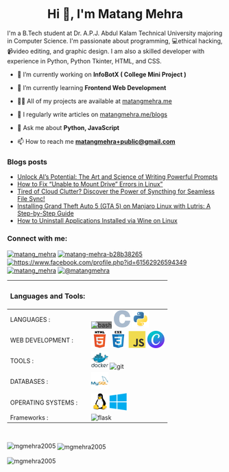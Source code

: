 <h1 align="center">Hi 👋, I'm Matang Mehra</h1>
<p>
I'm a B.Tech student at Dr. A.P.J. Abdul Kalam Technical University majoring in Computer Science. I'm passionate about programming, 💻ethical hacking, 📹video editing, and graphic design. I am also a skilled developer with experience in Python, Python Tkinter, HTML, and CSS.
</p>

- 🔭 I’m currently working on **InfoBotX ( College Mini Project )**

- 🌱 I’m currently learning **Frontend Web Development**

- 👨‍💻 All of my projects are available at [matangmehra.me](https://matangmehra.me)

- 📝 I regularly write articles on [matangmehra.me/blogs](https://matangmehra.me/blogs)

- 💬 Ask me about **Python, JavaScript**

- 📫 How to reach me **matangmehra+public@gmail.com**

### Blogs posts
<!-- BLOG-POST-LIST:START -->
- [Unlock AI’s Potential: The Art and Science of Writing Powerful Prompts](https://medium.com/@matangmehra/unlock-ais-potential-the-art-and-science-of-writing-powerful-prompts-4e743bb8c266?source=rss-e036822575bc------2)
- [How to Fix “Unable to Mount Drive” Errors in Linux”](https://medium.com/@matangmehra/how-to-fix-unable-to-mount-drive-errors-in-linux-a07418ac9403?source=rss-e036822575bc------2)
- [Tired of Cloud Clutter? Discover the Power of Syncthing for Seamless File Sync!](https://medium.com/@matangmehra/tired-of-cloud-clutter-discover-the-power-of-syncthing-for-seamless-file-sync-f12559ca8c36?source=rss-e036822575bc------2)
- [Installing Grand Theft Auto 5 &lpar;GTA 5&rpar; on Manjaro Linux with Lutris: A Step-by-Step Guide](https://medium.com/@matangmehra/installing-grand-theft-auto-5-gta-5-on-manjaro-linux-with-lutris-a-step-by-step-guide-a9f9084c9782?source=rss-e036822575bc------2)
- [How to Uninstall Applications Installed via Wine on Linux](https://medium.com/@matangmehra/how-to-uninstall-applications-installed-via-wine-on-linux-970cf08a481c?source=rss-e036822575bc------2)
<!-- BLOG-POST-LIST:END -->

<h3 align="left">Connect with me:</h3>
<p align="left">
<a href="https://twitter.com/matang_mehra" target="blank"><img align="center" src="https://raw.githubusercontent.com/rahuldkjain/github-profile-readme-generator/master/src/images/icons/Social/twitter.svg" alt="matang_mehra" height="30" width="40" /></a>
<a href="https://linkedin.com/in/matang-mehra-b28b38265" target="blank"><img align="center" src="https://raw.githubusercontent.com/rahuldkjain/github-profile-readme-generator/master/src/images/icons/Social/linked-in-alt.svg" alt="matang-mehra-b28b38265" height="30" width="40" /></a>
<a href="https://fb.com/https://www.facebook.com/profile.php?id=61562926594349" target="blank"><img align="center" src="https://raw.githubusercontent.com/rahuldkjain/github-profile-readme-generator/master/src/images/icons/Social/facebook.svg" alt="https://www.facebook.com/profile.php?id=61562926594349" height="30" width="40" /></a>
<a href="https://instagram.com/matang_mehra" target="blank"><img align="center" src="https://raw.githubusercontent.com/rahuldkjain/github-profile-readme-generator/master/src/images/icons/Social/instagram.svg" alt="matang_mehra" height="30" width="40" /></a>
<a href="https://medium.com/@matangmehra" target="blank"><img align="center" src="https://raw.githubusercontent.com/rahuldkjain/github-profile-readme-generator/master/src/images/icons/Social/medium.svg" alt="@matangmehra" height="30" width="40" /></a>
</p>

|<h3 align="left">Languages and Tools:</h3> ||
|--| -- |
| LANGUAGES : | <a href="https://www.gnu.org/software/bash/" target="_blank" rel="noreferrer" style="text-decoration:none;"> <img src="https://www.vectorlogo.zone/logos/gnu_bash/gnu_bash-icon.svg" alt="bash" width="40" height="40" style="background-color:grey;"/> </a>  <a href="https://www.cprogramming.com/" target="_blank" rel="noreferrer" style="text-decoration:none;"> <img src="https://raw.githubusercontent.com/devicons/devicon/master/icons/c/c-original.svg" alt="c" width="40" height="40"/> </a>  <a href="https://www.python.org" target="_blank" rel="noreferrer" style="text-decoration:none;"> <img src="https://raw.githubusercontent.com/devicons/devicon/master/icons/python/python-original.svg" alt="python" width="40" height="40"/> </a> |  
WEB DEVELOPMENT : |<a href="https://www.w3.org/html/" target="_blank" rel="noreferrer" style="text-decoration:none;"> <img src="https://raw.githubusercontent.com/devicons/devicon/master/icons/html5/html5-original-wordmark.svg" alt="html5" width="40" height="40"/> </a> <a href="https://www.w3schools.com/css/" target="_blank" rel="noreferrer" style="text-decoration:none;"> <img src="https://raw.githubusercontent.com/devicons/devicon/master/icons/css3/css3-original-wordmark.svg" alt="css3" width="40" height="40"/> </a> <a href="https://developer.mozilla.org/en-US/docs/Web/JavaScript" target="_blank" rel="noreferrer" style="text-decoration:none;"> <img src="https://raw.githubusercontent.com/devicons/devicon/master/icons/javascript/javascript-original.svg" alt="javascript" width="40" height="40"/> </a> <a href="https://www.canva.com" target="_blank" rel="noreferrer" style="text-decoration:none;"> <img src="/icon/canva.svg" alt="canva" width="40" height="40"/> </a> |
TOOLS : | <a href="https://www.docker.com/" target="_blank" rel="noreferrer" style="text-decoration:none;"> <img src="https://raw.githubusercontent.com/devicons/devicon/master/icons/docker/docker-original-wordmark.svg" alt="docker" width="40" height="40"/> </a> <a href="https://git-scm.com/" target="_blank" rel="noreferrer" style="text-decoration:none;"> <img src="https://www.vectorlogo.zone/logos/git-scm/git-scm-icon.svg" alt="git" width="40" height="40"/> </a> | 
DATABASES : |<a href="https://www.mysql.com/" target="_blank" rel="noreferrer" style="text-decoration:none;"> <img src="https://raw.githubusercontent.com/devicons/devicon/master/icons/mysql/mysql-original-wordmark.svg" alt="mysql" width="40" height="40"/> </a> |
OPERATING SYSTEMS :| <a href="https://www.linux.org/" target="_blank" rel="noreferrer" style="text-decoration:none;"> <img src="https://raw.githubusercontent.com/devicons/devicon/master/icons/linux/linux-original.svg" alt="linux" width="40" height="40"/> </a> <a href="https://www.microsoft.com/en-in/windows/" target="_blank" rel="noreferrer" style="text-decoration:none;"> <img src="/icon/windows.svg" alt="windows" width="40" height="40"/> </a>  
| Frameworks :| <a href="https://flask.palletsprojects.com/" target="_blank" rel="noreferrer" style="text-decoration:none;"> <img src="https://www.vectorlogo.zone/logos/palletsprojects_flask/palletsprojects_flask-ar21.svg" alt="flask" width="auto" height="40" style="background-color:white;"/> </a> |

<br>
<p><img align="left" src="https://github-readme-stats.vercel.app/api/top-langs?username=mgmehra2005&show_icons=true&theme=dark&locale=en&layout=compact" alt="mgmehra2005" /></p>

<p>&nbsp;<img align="center" src="https://github-readme-stats.vercel.app/api?username=mgmehra2005&show_icons=true&locale=en" alt="mgmehra2005" /></p>

<p><img align="center" src="https://github-readme-streak-stats.herokuapp.com/?user=mgmehra2005" alt="mgmehra2005" /></p>
